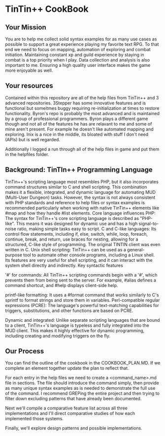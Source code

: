 # TinTin++ CookBook

## Your Mission

You are to help me collect solid syntax examples for as many use cases as possible to support a great experience playing my favorite text RPG. To that end we need to focus on mapping, automation of exploring and combat initiation. Maintaining constant xp and guild experience by staying in combat is a top priority when I play.  Data collection and analysis is also important to me. Ensuring a high quality user interface makes the game more enjoyable as well. 

## Your resources

Contained within this repository are all of the help files from TinTin++ and 3 advanced repositories. 3Stepper has some innovative features and is functional but someitmes buggy requiring re-initialization at times to restore functionality. Byron's repo is probably the most advanced and is maintained by a group of professional programmers. Byron plays a different game though and not all of the features he has are relavant to me and some of mine aren't present. For example he doesn't like automated mapping and exploring. Inix is a nice in the middle, its bloated with stuff I don't need (APIs) but is well regarded. 

Additionally I logged a run through all of the help files in game and put them in the helpfiles folder. 

## Background: TinTIn++ Programming Language

TinTin++'s scripting language most resembles PHP, but it also incorporates command structures similar to C and shell scripting. This combination makes it a flexible, integrated, and dynamic language for automating MUD (Multi-User Dungeon) tasks. However, the syntax is
not always consistent with PHP standards and reference to help files or syntax examples is recommended particularly when working with native TinTin++ elements like #map and how they handle #list elements. 
Core language influences
PHP: The syntax for TinTin++'s core scripting language is described as "PHP-like". This means it was designed for dynamic use and has a high signal-to-noise ratio, making simple tasks easy to script.
C and C-like languages: Its control flow statements, including if, else, switch, while, loop, foreach, continue, break, and return, use braces for nesting, allowing for a structured, C-like style of programming. The original TINTIN client was even written in C.
Unix shell scripting: TinTin++ can be used as a general-purpose tool to automate other console programs, including a Linux shell. Its features are very useful for shell scripting, and it can interact with the system shell directly and indirectly. 
Key syntactic features

'#' for commands: All TinTin++ scripting commands begin with a '#', which prevents them from being sent to the server. For example, #alias defines a command shortcut, and #help displays client-side help.

printf-like formatting: It uses a #format command that works similarly to C's sprintf to format strings and store them in variables.
Perl-compatible regular expressions (PCRE): The language's powerful text-matching capabilities for triggers, substitutions, and other functions are based on PCRE.

Dynamic and integrated: Unlike separate scripting languages that are bound to a client, TinTin++'s language is typeless and fully integrated into the MUD client. This makes it highly effective for dynamic programming, including creating and modifying triggers on the fly. 

## Our Process

You can find the outline of the cookbook in the COOKBOOK_PLAN.MD. If we complete an element together update the plan to reflect that.

For each entry in the help files we need to create a <command_name>.md file in sections. The file should introduce the command simply, then provide as many unique syntax examples as is needed to demonstrate the full use of the command. I recommend GREPing the entire project and then trying to filter down excluding patterns that have already been documented. 

Next we'll compile a comparative feature list across all three implementations and I'll direct comparative studies of how each implemented those systems. 

Finally, we'll explore design patterns and possible implementations.
